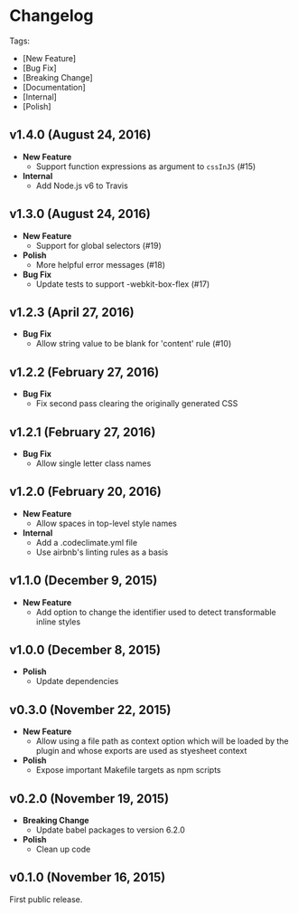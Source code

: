 # Changelog

Tags:

- [New Feature]
- [Bug Fix]
- [Breaking Change]
- [Documentation]
- [Internal]
- [Polish]

## v1.4.0 (August 24, 2016)

- **New Feature**
  - Support function expressions as argument to `cssInJS` (#15)
- **Internal**
  - Add Node.js v6 to Travis

## v1.3.0 (August 24, 2016)

- **New Feature**
  - Support for global selectors (#19)
- **Polish**
  - More helpful error messages (#18)
- **Bug Fix**
  - Update tests to support -webkit-box-flex (#17)

## v1.2.3 (April 27, 2016)

- **Bug Fix**
  - Allow string value to be blank for 'content' rule (#10)

## v1.2.2 (February 27, 2016)

- **Bug Fix**
  - Fix second pass clearing the originally generated CSS

## v1.2.1 (February 27, 2016)

- **Bug Fix**
  - Allow single letter class names

## v1.2.0 (February 20, 2016)

- **New Feature**
  - Allow spaces in top-level style names
- **Internal**
  - Add a .codeclimate.yml file
  - Use airbnb's linting rules as a basis

## v1.1.0 (December 9, 2015)

- **New Feature**
  - Add option to change the identifier used to detect transformable inline styles

## v1.0.0 (December 8, 2015)

- **Polish**
  - Update dependencies

## v0.3.0 (November 22, 2015)

- **New Feature**
  - Allow using a file path as context option which will be loaded by the plugin and whose exports are used as styesheet context
- **Polish**
  - Expose important Makefile targets as npm scripts

## v0.2.0 (November 19, 2015)

- **Breaking Change**
  - Update babel packages to version 6.2.0
- **Polish**
  - Clean up code

## v0.1.0 (November 16, 2015)

First public release.
